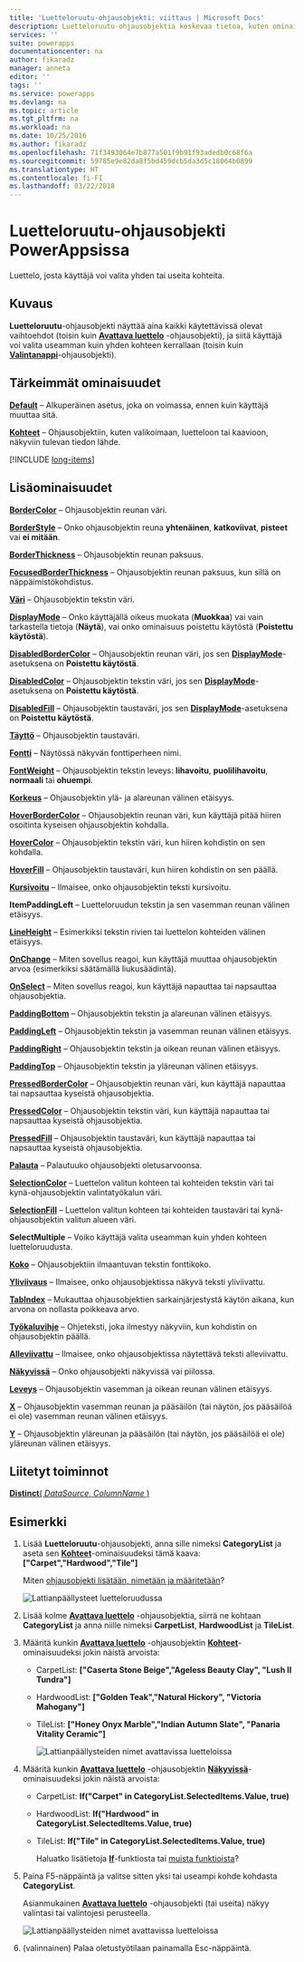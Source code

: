 ```yaml
---
title: 'Luetteloruutu-ohjausobjekti: viittaus | Microsoft Docs'
description: Luetteloruutu-ohjausobjektia koskevaa tietoa, kuten ominaisuuksia ja esimerkkejä
services: ''
suite: powerapps
documentationcenter: na
author: fikaradz
manager: anneta
editor: ''
tags: ''
ms.service: powerapps
ms.devlang: na
ms.topic: article
ms.tgt_pltfrm: na
ms.workload: na
ms.date: 10/25/2016
ms.author: fikaradz
ms.openlocfilehash: 71f3493064e7b877a501f9b91f93adedb0c68f6a
ms.sourcegitcommit: 59785e9e82da8f5bd459dcb5da3d5c18064b0899
ms.translationtype: HT
ms.contentlocale: fi-FI
ms.lasthandoff: 03/22/2018
---
```

# <a name="list-box-control-in-powerapps"></a>Luetteloruutu-ohjausobjekti PowerAppsissa
Luettelo, josta käyttäjä voi valita yhden tai useita kohteita.

## <a name="description"></a>Kuvaus
**Luetteloruutu**-ohjausobjekti näyttää aina kaikki käytettävissä olevat vaihtoehdot (toisin kuin **[Avattava luettelo](control-drop-down.md)** -ohjausobjekti), ja siitä käyttäjä voi valita useamman kuin yhden kohteen kerrallaan (toisin kuin **[Valintanappi](control-radio.md)**-ohjausobjekti).

## <a name="key-properties"></a>Tärkeimmät ominaisuudet
**[Default](properties-core.md)** – Alkuperäinen asetus, joka on voimassa, ennen kuin käyttäjä muuttaa sitä.

**[Kohteet](properties-core.md)** – Ohjausobjektiin, kuten valikoimaan, luetteloon tai kaavioon, näkyviin tulevan tiedon lähde.

[!INCLUDE [long-items](../../../includes/long-items.md)]

## <a name="additional-properties"></a>Lisäominaisuudet
**[BorderColor](properties-color-border.md)** – Ohjausobjektin reunan väri.

**[BorderStyle](properties-color-border.md)** – Onko ohjausobjektin reuna **yhtenäinen**, **katkoviivat**, **pisteet** vai **ei mitään**.

**[BorderThickness](properties-color-border.md)** – Ohjausobjektin reunan paksuus.

**[FocusedBorderThickness](properties-color-border.md)** – Ohjausobjektin reunan paksuus, kun sillä on näppäimistökohdistus.

**[Väri](properties-color-border.md)**  – Ohjausobjektin tekstin väri.

**[DisplayMode](properties-core.md)** – Onko käyttäjällä oikeus muokata (**Muokkaa**) vai vain tarkastella tietoja (**Näytä**), vai onko ominaisuus poistettu käytöstä (**Poistettu käytöstä**).

**[DisabledBorderColor](properties-color-border.md)** – Ohjausobjektin reunan väri, jos sen **[DisplayMode](properties-core.md)**-asetuksena on **Poistettu käytöstä**.

**[DisabledColor](properties-color-border.md)** – Ohjausobjektin tekstin väri, jos sen **[DisplayMode](properties-core.md)**-asetuksena on **Poistettu käytöstä**.

**[DisabledFill](properties-color-border.md)** – Ohjausobjektin taustaväri, jos sen **[DisplayMode](properties-core.md)**-asetuksena on **Poistettu käytöstä**.

**[Täyttö](properties-color-border.md)** – Ohjausobjektin taustaväri.

**[Fontti](properties-text.md)** – Näytössä näkyvän fonttiperheen nimi.

**[FontWeight](properties-text.md)** – Ohjausobjektin tekstin leveys: **lihavoitu**, **puolilihavoitu**, **normaali** tai **ohuempi**.

**[Korkeus](properties-size-location.md)** – Ohjausobjektin ylä- ja alareunan välinen etäisyys.

**[HoverBorderColor](properties-color-border.md)** – Ohjausobjektin reunan väri, kun käyttäjä pitää hiiren osoitinta kyseisen ohjausobjektin kohdalla.

**[HoverColor](properties-color-border.md)**  – Ohjausobjektin tekstin väri, kun hiiren kohdistin on sen kohdalla.

**[HoverFill](properties-color-border.md)**  – Ohjausobjektin taustaväri, kun hiiren kohdistin on sen päällä.

**[Kursivoitu](properties-text.md)**  – Ilmaisee, onko ohjausobjektin teksti kursivoitu.

**ItemPaddingLeft** – Luetteloruudun tekstin ja sen vasemman reunan välinen etäisyys.

**[LineHeight](properties-text.md)** – Esimerkiksi tekstin rivien tai luettelon kohteiden välinen etäisyys.

**[OnChange](properties-core.md)** – Miten sovellus reagoi, kun käyttäjä muuttaa ohjausobjektin arvoa (esimerkiksi säätämällä liukusäädintä).

**[OnSelect](properties-core.md)** – Miten sovellus reagoi, kun käyttäjä napauttaa tai napsauttaa ohjausobjektia.

**[PaddingBottom](properties-size-location.md)** – Ohjausobjektin tekstin ja alareunan välinen etäisyys.

**[PaddingLeft](properties-size-location.md)** – Ohjausobjektin tekstin ja vasemman reunan välinen etäisyys.

**[PaddingRight](properties-size-location.md)** – Ohjausobjektin tekstin ja oikean reunan välinen etäisyys.

**[PaddingTop](properties-size-location.md)** – Ohjausobjektin tekstin ja yläreunan välinen etäisyys.

**[PressedBorderColor](properties-color-border.md)** – Ohjausobjektin reunan väri, kun käyttäjä napauttaa tai napsauttaa kyseistä ohjausobjektia.

**[PressedColor](properties-color-border.md)** – Ohjausobjektin tekstin väri, kun käyttäjä napauttaa tai napsauttaa kyseistä ohjausobjektia.

**[PressedFill](properties-color-border.md)** – Ohjausobjektin taustaväri, kun käyttäjä napauttaa tai napsauttaa kyseistä ohjausobjektia.

**[Palauta](properties-core.md)**  – Palautuuko ohjausobjekti oletusarvoonsa.

**[SelectionColor](properties-color-border.md)** – Luettelon valitun kohteen tai kohteiden tekstin väri tai kynä-ohjausobjektin valintatyökalun väri.

**[SelectionFill](properties-color-border.md)** – Luettelon valitun kohteen tai kohteiden taustaväri tai kynä-ohjausobjektin valitun alueen väri.

**SelectMultiple** – Voiko käyttäjä valita useamman kuin yhden kohteen luetteloruudusta.

**[Koko](properties-text.md)** – Ohjausobjektiin ilmaantuvan tekstin fonttikoko.

**[Yliviivaus](properties-text.md)**  – Ilmaisee, onko ohjausobjektissa näkyvä teksti yliviivattu.

**[TabIndex](properties-accessibility.md)** – Mukauttaa ohjausobjektien sarkainjärjestystä käytön aikana, kun arvona on nollasta poikkeava arvo.

**[Työkaluvihje](properties-core.md)** – Ohjeteksti, joka ilmestyy näkyviin, kun kohdistin on ohjausobjektin päällä.

**[Alleviivattu](properties-text.md)** – Ilmaisee, onko ohjausobjektissa näytettävä teksti alleviivattu.

**[Näkyvissä](properties-core.md)** – Onko ohjausobjekti näkyvissä vai piilossa.

**[Leveys](properties-size-location.md)** – Ohjausobjektin vasemman ja oikean reunan välinen etäisyys.

**[X](properties-size-location.md)** – Ohjausobjektin vasemman reunan ja pääsäilön (tai näytön, jos pääsäilöä ei ole) vasemman reunan välinen etäisyys.

**[Y](properties-size-location.md)** – Ohjausobjektin yläreunan ja pääsäilön (tai näytön, jos pääsäilöä ei ole) yläreunan välinen etäisyys.

## <a name="related-functions"></a>Liitetyt toiminnot
[**Distinct**( *DataSource*, *ColumnName* )](../functions/function-distinct.md)

## <a name="example"></a>Esimerkki
1. Lisää **Luetteloruutu**-ohjausobjekti, anna sille nimeksi **CategoryList** ja aseta sen **[Kohteet](properties-core.md)**-ominaisuudeksi tämä kaava:<br>
   **["Carpet","Hardwood","Tile"]**
   
    Miten [ohjausobjekti lisätään, nimetään ja määritetään](../add-configure-controls.md)?
   
    ![Lattianpäällysteet luetteloruudussa](./media/control-list-box/category-listbox.png)
2. Lisää kolme **[Avattava luettelo](control-drop-down.md)** -ohjausobjektia, siirrä ne kohtaan **CategoryList** ja anna niille nimeksi **CarpetList**, **HardwoodList**  ja **TileList**.
3. Määritä kunkin **[Avattava luettelo](control-drop-down.md)** -ohjausobjektin **[Kohteet](properties-core.md)**-ominaisuudeksi jokin näistä arvoista:
   
   * CarpetList: **["Caserta Stone Beige","Ageless Beauty Clay", "Lush II Tundra"]**
   * HardwoodList: **["Golden Teak","Natural Hickory", "Victoria Mahogany"]**
   * TileList: **["Honey Onyx Marble","Indian Autumn Slate", "Panaria Vitality Ceramic"]**
     
     ![Lattianpäällysteiden nimet avattavissa luetteloissa](./media/control-list-box/flooring-names.png)
4. Määritä kunkin **[Avattava luettelo](control-drop-down.md)** -ohjausobjektin **[Näkyvissä](properties-core.md)**-ominaisuudeksi jokin näistä arvoista:
   
   * CarpetList: **If("Carpet" in CategoryList.SelectedItems.Value, true)**
   * HardwoodList: **If("Hardwood" in CategoryList.SelectedItems.Value, true)**
   * TileList: **If("Tile" in CategoryList.SelectedItems.Value, true)**
     
     Haluatko lisätietoja **[If](../functions/function-if.md)**-funktiosta tai [muista funktioista](../formula-reference.md)?
5. Paina F5-näppäintä ja valitse sitten yksi tai useampi kohde kohdasta **CategoryList**.
   
    Asianmukainen **[Avattava luettelo](control-drop-down.md)** -ohjausobjekti (tai useita) näkyy valintasi tai valintojesi perusteella.
   
    ![Lattianpäällysteiden nimet avattavissa luetteloissa](./media/control-list-box/selected-lists.png)
6. (valinnainen) Palaa oletustyötilaan painamalla Esc-näppäintä.

